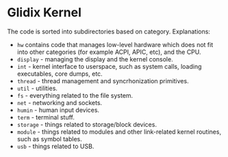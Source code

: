 Glidix Kernel
=============

The code is sorted into subdirectories based on category. Explanations:

* `hw` contains code that manages low-level hardware which does not fit into other categories (for example ACPI, APIC, etc), and the CPU.
* `display` - managing the display and the kernel console.
* `int` - kernel interface to userspace, such as system calls, loading executables, core dumps, etc.
* `thread` - thread management and syncrhonization primitives.
* `util` - utilities.
* `fs` - everything related to the file system.
* `net` - networking and sockets.
* `humin` - human input devices.
* `term` - terminal stuff.
* `storage` - things related to storage/block devices.
* `module` - things related to modules and other link-related kernel routines, such as symbol tables.
* `usb` - things related to USB.

